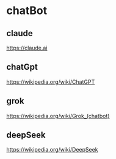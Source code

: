 # chatBot

## claude

https://claude.ai

## chatGpt

https://wikipedia.org/wiki/ChatGPT

## grok

https://wikipedia.org/wiki/Grok_(chatbot)

## deepSeek

https://wikipedia.org/wiki/DeepSeek

